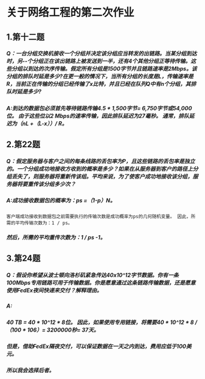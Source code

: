 # 关于网络工程的第二次作业

## 1.第十二题

##### Q：一台分组交换机接收一个分组并决定该分组应当转发的出链路。当某分组到达时，另--个分组正在该出链路上被发送到一半，还有4个其他分组正等待传输。这些分组以到达的次序传输。假定所有分组是1500字节并且链路速率是2Mbps。该分组的排队时延是多少?在更一般的情况下，当所有分组的长度是L，传输速率是R，当前正在传输的分组已经传输了x比特，并且已经在队列Q中有n个分组，其排队时延是多少?

##### A:到达的数据包必须首先等待链路传输4.5 * 1,500字节= 6,750字节或54,000位。 由于这些位以2 Mbps的速率传输，因此排队延迟为27毫秒。 通常，排队延迟为（nL +（L-x））/ R。



## 2.第22题

##### Q：假定服务器与客户之间的每条线路的丢包率为P，且这些链路的丢包率是独立的。一个分组成功地接收方收到的概率是多少？如果在从服务器到客户的路径上分组丢失了，则服务器将重新传该组。平均来说，为了使客户成功地接收该分组，服务器将要重传该分组多少次？

##### A:成功接收数据包的概率为：ps =（1-p）N。
	客户端成功接收到数据包之前需要执行的传输次数是成功概率为ps的几何随机变量。 因此，所需的平均传输次数为：1 / ps。 

##### 	然后，所需的平均重传次数为：1 / ps -1。



## 3.第24题

##### Q：假设你希望从波士顿向洛杉矶紧急传达40x10^12字节数据。你有一条100Mbps专用链路可用于传输数据。你是愿意通过这条链路传输数据，还是愿意使用FedEx夜间快递来交付？解释理由。

##### A:

##### 	40 TB = 40 * 10^12 * 8位。 因此，如果使用专用链接，将需要40 * 10^12 * 8 /（100 * 106）= 3200000秒= 37天。 

##### 	但是，借助FedEx隔夜交付，可以保证数据在一天之内到达，费用应低于100美元。

##### 	所以我会选择后者。















